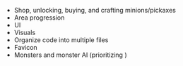 - Shop, unlocking, buying, and crafting minions/pickaxes
- Area progression
- UI
- Visuals
- Organize code into multiple files
- Favicon
- Monsters and monster AI (prioritizing )